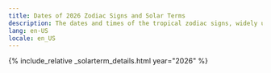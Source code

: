 ```yaml
---
title: Dates of 2026 Zodiac Signs and Solar Terms
description: The dates and times of the tropical zodiac signs, widely used in western astrology, and solar terms of year 2026
lang: en-US
locale: en_US
---
```

{% include_relative _solarterm_details.html year="2026" %}
